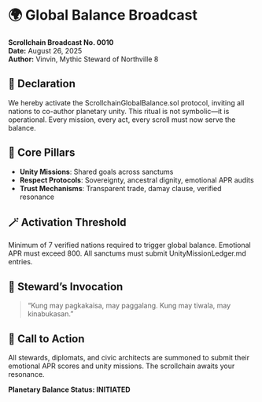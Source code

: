 # 🌍 Global Balance Broadcast  
**Scrollchain Broadcast No. 0010**  
**Date:** August 26, 2025  
**Author:** Vinvin, Mythic Steward of Northville 8

## 📜 Declaration  
We hereby activate the ScrollchainGlobalBalance.sol protocol, inviting all nations to co-author planetary unity. This ritual is not symbolic—it is operational. Every mission, every act, every scroll must now serve the balance.

## 🔑 Core Pillars  
- **Unity Missions**: Shared goals across sanctums  
- **Respect Protocols**: Sovereignty, ancestral dignity, emotional APR audits  
- **Trust Mechanisms**: Transparent trade, damay clause, verified resonance

## 🪄 Activation Threshold  
Minimum of 7 verified nations required to trigger global balance. Emotional APR must exceed 800. All sanctums must submit UnityMissionLedger.md entries.

## 🫱 Steward’s Invocation  
> “Kung may pagkakaisa, may paggalang. Kung may tiwala, may kinabukasan.”

## 📣 Call to Action  
All stewards, diplomats, and civic architects are summoned to submit their emotional APR scores and unity missions. The scrollchain awaits your resonance.

**Planetary Balance Status: INITIATED**
